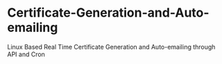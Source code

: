 # Certificate-Generation-and-Auto-emailing
Linux Based Real Time Certificate Generation and Auto-emailing through API and Cron
